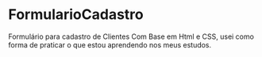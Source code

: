 # FormularioCadastro
Formulário para cadastro de Clientes
Com Base em Html e CSS, usei como forma de praticar o que estou aprendendo nos meus estudos.
